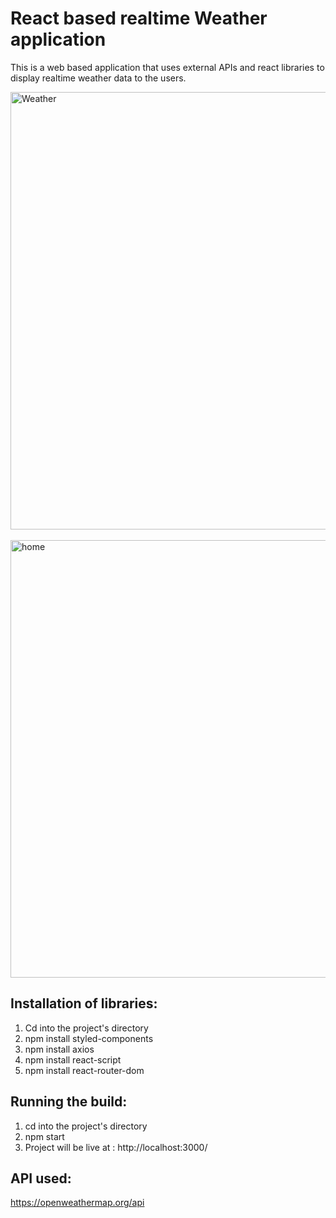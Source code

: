 # React based realtime Weather application

This is a web based application that uses external APIs and react libraries to display realtime weather data to the users.

<img width="700" alt="Weather" src="https://github.com/rulezcasa/React-Weather/assets/108048779/7f30f637-a2a0-4586-9deb-21dc414d2f1a">
<br>
<br>
<img width="700" alt="home" src="https://github.com/rulezcasa/React-Weather/assets/108048779/1d07552c-68d2-44ae-9334-7cf912bbf06c">


## Installation of libraries:

1. Cd into the project's directory
2. npm install styled-components
3. npm install axios
4. npm install react-script
5. npm install react-router-dom

## Running the build:

1. cd into the project's directory
2. npm start
3. Project will be live at : http://localhost:3000/

## API used:

https://openweathermap.org/api
